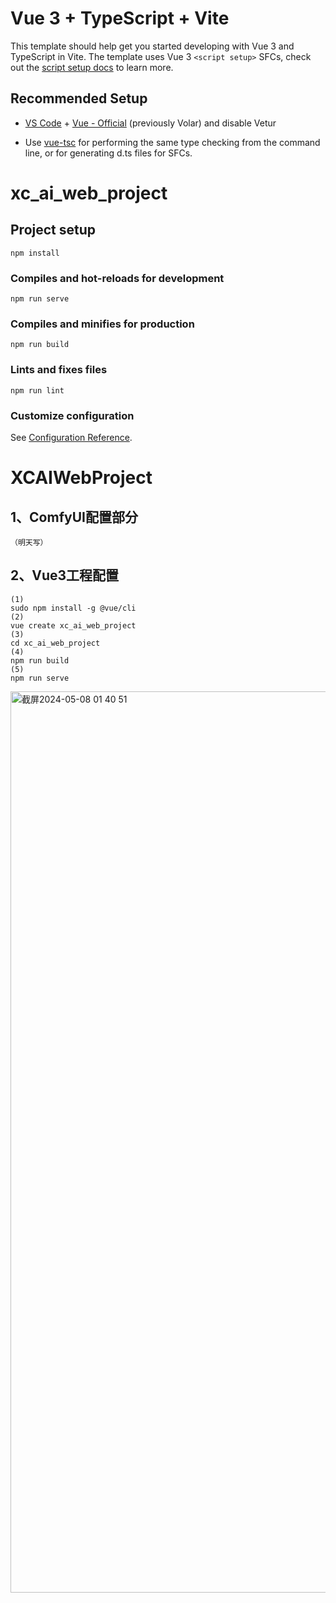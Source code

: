 # Vue 3 + TypeScript + Vite

This template should help get you started developing with Vue 3 and TypeScript in Vite. The template uses Vue 3 `<script setup>` SFCs, check out the [script setup docs](https://v3.vuejs.org/api/sfc-script-setup.html#sfc-script-setup) to learn more.

## Recommended Setup

- [VS Code](https://code.visualstudio.com/) + [Vue - Official](https://marketplace.visualstudio.com/items?itemName=Vue.volar) (previously Volar) and disable Vetur

- Use [vue-tsc](https://github.com/vuejs/language-tools/tree/master/packages/tsc) for performing the same type checking from the command line, or for generating d.ts files for SFCs.


# xc_ai_web_project

## Project setup
```
npm install
```

### Compiles and hot-reloads for development
```
npm run serve
```

### Compiles and minifies for production
```
npm run build
```

### Lints and fixes files
```
npm run lint
```

### Customize configuration
See [Configuration Reference](https://cli.vuejs.org/config/).
# XCAIWebProject


## 1、ComfyUI配置部分
```
（明天写）
```

## 2、Vue3工程配置
```
(1)
sudo npm install -g @vue/cli
(2)
vue create xc_ai_web_project
(3)
cd xc_ai_web_project
(4)
npm run build
(5)
npm run serve
```


<img width="1442" alt="截屏2024-05-08 01 40 51" src="https://github.com/Tuzki007/XCAIWebProject/assets/14865300/ae571d8e-1bcc-4e09-ade7-67d0ee9a49b3">
